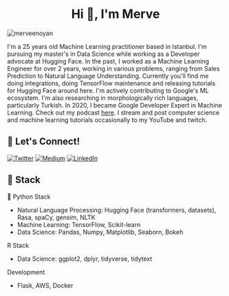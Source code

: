 <h1 align="center">Hi 👋, I'm Merve</h1>

<p align="left"> <img src="https://komarev.com/ghpvc/?username=merveenoyan" alt="merveenoyan" /> </p>

I'm a 25 years old Machine Learning practitioner based in Istanbul. I'm pursuing my master's in Data Science while working as a Developer advocate at Hugging Face. In the past, I worked as a Machine Learning Engineer for over 2 years, working in various problems, ranging from Sales Prediction to Natural Language Understanding. Currently you'll find me doing integrations, doing TensorFlow maintenance and releasing tutorials for Hugging Face around here. I'm actively contributing to Google's ML ecosystem. I'm also researching in morphologically rich languages, particularly Turkish. In 2020, I became Google Developer Expert in Machine Learning. Check out my podcast [here](https://www.youtube.com/channel/UCU-KsNFmnZ_v3RZ7MKvCzDg). I stream and post computer science and machine learning tutorials occasionally to my YouTube and twitch.

## 🔗 Let's Connect!
<a href="https://twitter.com/mervenoyann" target="_blank"><img alt="Twitter" src="https://img.shields.io/badge/twitter-%231DA1F2.svg?&style=for-the-badge&logo=twitter&logoColor=white" /></a>
<a href="https://medium.com/@merveenoyan" target="_blank"><img alt="Medium" src="https://img.shields.io/badge/medium-%2312100E.svg?&style=for-the-badge&logo=medium&logoColor=white" /></a>
<a href="https://www.linkedin.com/in/merve-noyan-28b1a113a/" target="_blank"><img alt="LinkedIn" src="https://img.shields.io/badge/linkedin-%230077B5.svg?&style=for-the-badge&logo=linkedin&logoColor=white" /></a>

## 🔨 Stack 

🐍 Python Stack
- Natural Language Processing: Hugging Face (transformers, datasets), Rasa, spaCy, gensim, NLTK
- Machine Learning: TensorFlow, Scikit-learn
- Data Science: Pandas, Numpy, Matplotlib, Seaborn, Bokeh

R Stack
- Data Science: ggplot2, dplyr, tidyverse, tidytext

Development
- Flask, AWS, Docker
